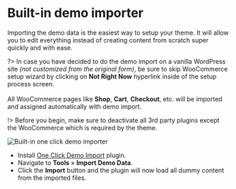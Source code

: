 
# Built-in demo importer

Importing the demo data is the easiest way to setup your theme. It will allow you to edit everything instead of creating content from scratch super quickly and with ease.

?> In case you have decided to do the demo import on a vanilla WordPress site *(not customized from the original form)*, be sure to skip WooCommerce setup wizard by clicking on **Not Right Now** hyperlink inside of the setup process screen.<br/><br/>All WooCommerce pages like **Shop**, **Cart**, **Checkout**, etc. will be imported and assigned automatically with demo import.

!> Before you begin, make sure to deactivate all 3rd party plugins except the WooCommerce which is required by the theme.

![Built-in one click demo importer](img/demo-import.png)

* Install [One Click Demo Import](https://wordpress.org/plugins/one-click-demo-import) plugin.
* Navigate to **Tools** » **Import Demo Data**.
* Click the **Import** button and the plugin will now load all dummy content from the imported files.
